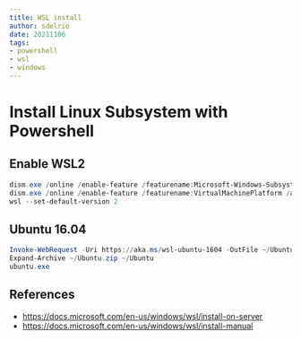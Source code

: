 ```yaml
---
title: WSL install
author: sdelrio
date: 20211106
tags:
- powershell
- wsl
- windows
---
```



# Install Linux Subsystem with Powershell

## Enable WSL2

```powershell
dism.exe /online /enable-feature /featurename:Microsoft-Windows-Subsystem-Linux /all /norestart
dism.exe /online /enable-feature /featurename:VirtualMachinePlatform /all /norestar
wsl --set-default-version 2
```

## Ubuntu 16.04

```powershell
Invoke-WebRequest -Uri https://aka.ms/wsl-ubuntu-1604 -OutFile ~/Ubuntu.zip -UseBasicParsing
Expand-Archive ~/Ubuntu.zip ~/Ubuntu
ubuntu.exe
```

## References

* <https://docs.microsoft.com/en-us/windows/wsl/install-on-server>
* <https://docs.microsoft.com/en-us/windows/wsl/install-manual>

